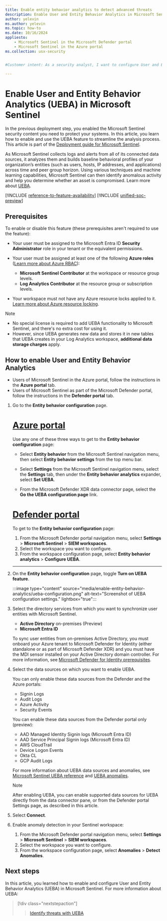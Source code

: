 ```yaml
---
title: Enable entity behavior analytics to detect advanced threats
description: Enable User and Entity Behavior Analytics in Microsoft Sentinel, and configure data sources
author: yelevin
ms.author: yelevin
ms.topic: how-to
ms.date: 10/16/2024
appliesto:
    - Microsoft Sentinel in the Microsoft Defender portal
    - Microsoft Sentinel in the Azure portal
ms.collection: usx-security


#Customer intent: As a security analyst, I want to configure User and Entity Behavior Analytics (UEBA) in Microsoft Sentinel so that I can detect and analyze anomalous activities more effectively.

---
```


# Enable User and Entity Behavior Analytics (UEBA) in Microsoft Sentinel

In the previous deployment step, you enabled the Microsoft Sentinel security content you need to protect your systems. In this article, you learn how to enable and use the UEBA feature to streamline the analysis process. This article is part of the [Deployment guide for Microsoft Sentinel](deploy-overview.md).

As Microsoft Sentinel collects logs and alerts from all of its connected data sources, it analyzes them and builds baseline behavioral profiles of your organization’s entities (such as users, hosts, IP addresses, and applications) across time and peer group horizon. Using various techniques and machine learning capabilities, Microsoft Sentinel can then identify anomalous activity and help you determine whether an asset is compromised. Learn more about [UEBA](identify-threats-with-entity-behavior-analytics.md).

[!INCLUDE [reference-to-feature-availability](includes/reference-to-feature-availability.md)]
[!INCLUDE [unified-soc-preview](includes/unified-soc-preview.md)]

## Prerequisites

To enable or disable this feature (these prerequisites aren't required to use the feature):

- Your user must be assigned to the Microsoft Entra ID **Security Administrator** role in your tenant or the equivalent permissions.

- Your user must be assigned at least one of the following **Azure roles** ([Learn more about Azure RBAC](roles.md)):
    - **Microsoft Sentinel Contributor** at the workspace or resource group levels.
    - **Log Analytics Contributor** at the resource group or subscription levels.

- Your workspace must not have any Azure resource locks applied to it. [Learn more about Azure resource locking](../azure-resource-manager/management/lock-resources.md).

> [!NOTE]
> - No special license is required to add UEBA functionality to Microsoft Sentinel, and there's no extra cost for using it.
> - However, since UEBA generates new data and stores it in new tables that UEBA creates in your Log Analytics workspace, **additional data storage charges** apply. 

## How to enable User and Entity Behavior Analytics

- Users of Microsoft Sentinel in the Azure portal, follow the instructions in the **Azure portal** tab.
- Users of Microsoft Sentinel as part of the Microsoft Defender portal, follow the instructions in the **Defender portal** tab.

1. Go to the **Entity behavior configuration** page.


    # [Azure portal](#tab/azure)

    Use any one of these three ways to get to the **Entity behavior configuration** page:

    - Select **Entity behavior** from the Microsoft Sentinel navigation menu, then select **Entity behavior settings** from the top menu bar.

    - Select **Settings** from the Microsoft Sentinel navigation menu, select the **Settings** tab, then under the **Entity behavior analytics** expander, select **Set UEBA**.

    - From the Microsoft Defender XDR data connector page, select the **Go the UEBA configuration page** link.

    # [Defender portal](#tab/defender)

    To get to the **Entity behavior configuration** page:

    1. From the Microsoft Defender portal navigation menu, select **Settings** > **Microsoft Sentinel** > **SIEM workspaces**.
    1. Select the workspace you want to configure.
    1. From the workspace configuration page, select **Entity behavior analytics** > **Configure UEBA**. 

    ---

1. On the **Entity behavior configuration** page, toggle **Turn on UEBA feature**.

    :::image type="content" source="media/enable-entity-behavior-analytics/ueba-configuration.png" alt-text="Screenshot of UEBA configuration settings." lightbox="true":::

1. Select the directory services from which you want to synchronize user entities with Microsoft Sentinel.

    - **Active Directory** on-premises (Preview)
    - **Microsoft Entra ID**

    To sync user entities from on-premises Active Directory, you must onboard your Azure tenant to Microsoft Defender for Identity (either standalone or as part of Microsoft Defender XDR) and you must have the MDI sensor installed on your Active Directory domain controller. For more information, see [Microsoft Defender for Identity prerequisites](/defender-for-identity/prerequisites).

1. Select the data sources on which you want to enable UEBA.

    You can only enable these data sources from the Defender and the Azure portals:
    - Signin Logs
    - Audit Logs
    - Azure Activity    
    - Security Events

    You can enable these data sources from the Defender portal only (preview):
    
    - AAD Managed Identity Signin logs (Microsoft Entra ID)
    - AAD Service Principal Signin logs (Microsoft Entra ID)
    - AWS CloudTrail
    - Device Logon Events
    - Okta CL
    - GCP Audit Logs

    For more information about UEBA data sources and anomalies, see [Microsoft Sentinel UEBA reference](./ueba-reference.md) and [UEBA anomalies](./anomalies-reference.md#ueba-anomalies).

    > [!NOTE]
    > After enabling UEBA, you can enable supported data sources for UEBA directly from the data connector pane, or from the Defender portal Settings page, as described in this article.

1. Select **Connect**. 

1. Enable anomaly detection in your Sentinel workspace:

    1. From the Microsoft Defender portal navigation menu, select **Settings** > **Microsoft Sentinel** > **SIEM workspaces**.
    1. Select the workspace you want to configure.
    1. From the workspace configuration page, select **Anomalies** > **Detect Anomalies**. 


## Next steps

In this article, you learned how to enable and configure User and Entity Behavior Analytics (UEBA) in Microsoft Sentinel. For more information about UEBA:

> [!div class="nextstepaction"]
>>[Identify threats with UEBA](./identify-threats-with-entity-behavior-analytics.md)
